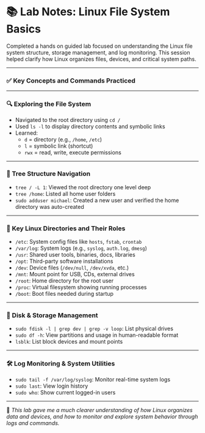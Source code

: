 # 📚 Lab Notes: Linux File System Basics

Completed a hands on guided lab focused on understanding the Linux file system structure, storage management, and log monitoring. This session helped clarify how Linux organizes files, devices, and critical system paths.

---


### ✅ Key Concepts and Commands Practiced

---

### 🔍 Exploring the File System
- Navigated to the root directory using `cd /`
- Used `ls -l` to display directory contents and symbolic links
- Learned:
  - `d` = directory (e.g., `/home`, `/etc`)
  - `l` = symbolic link (shortcut)
  - `rwx` = read, write, execute permissions

---

### 🌲 Tree Structure Navigation
- `tree / -L 1`: Viewed the root directory one level deep
- `tree /home`: Listed all home user folders
- `sudo adduser michael`: Created a new user and verified the home directory was auto-created

---

### 📁 Key Linux Directories and Their Roles
- `/etc`: System config files like `hosts`, `fstab`, `crontab`
- `/var/log`: System logs (e.g., `syslog`, `auth.log`, `dmesg`)
- `/usr`: Shared user tools, binaries, docs, libraries
- `/opt`: Third-party software installations
- `/dev`: Device files (`/dev/null`, `/dev/xvda`, etc.)
- `/mnt`: Mount point for USB, CDs, external drives
- `/root`: Home directory for the root user
- `/proc`: Virtual filesystem showing running processes
- `/boot`: Boot files needed during startup

---

### 💽 Disk & Storage Management
- `sudo fdisk -l | grep dev | grep -v loop`: List physical drives
- `sudo df -h`: View partitions and usage in human-readable format
- `lsblk`: List block devices and mount points

---

### 🛠️ Log Monitoring & System Utilities
- `sudo tail -f /var/log/syslog`: Monitor real-time system logs
- `sudo last`: View login history
- `sudo who`: Show current logged-in users

---

💬 _This lab gave me a much clearer understanding of how Linux organizes data and devices, and how to monitor and explore system behavior through logs and commands._  
